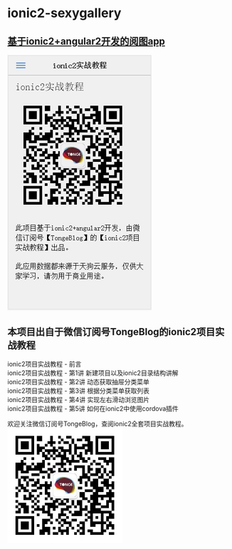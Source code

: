 # ionic2-sexygallery
## [基于ionic2+angular2开发的阅图app](https://git.oschina.net/tonge/ionic2-sexygallery)
![alt](./www/img/ionic2-sexygallery.gif)


## 本项目出自于微信订阅号TongeBlog的ionic2项目实战教程  

ionic2项目实战教程 - 前言  
ionic2项目实战教程 - 第1讲 新建项目以及ionic2目录结构讲解  
ionic2项目实战教程 - 第2讲 动态获取抽屉分类菜单  
ionic2项目实战教程 - 第3讲 根据分类菜单获取列表  
ionic2项目实战教程 - 第4讲 实现左右滑动浏览图片  
ionic2项目实战教程 - 第5讲 如何在ionic2中使用cordova插件  

欢迎关注微信订阅号TongeBlog，查阅ionic2全套项目实战教程。  
![alt](./www/img/TongeBlog.jpg)
